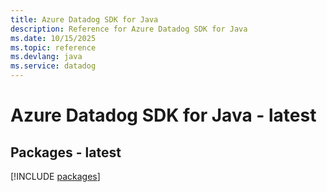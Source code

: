 ```yaml
---
title: Azure Datadog SDK for Java
description: Reference for Azure Datadog SDK for Java
ms.date: 10/15/2025
ms.topic: reference
ms.devlang: java
ms.service: datadog
---
```

# Azure Datadog SDK for Java - latest
## Packages - latest
[!INCLUDE [packages](datadog-index.md)]